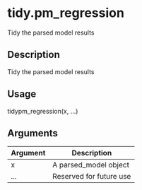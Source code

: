 # tidy.pm_regression


Tidy the parsed model results




## Description

Tidy the parsed model results





## Usage

tidypm_regression(x, ...)





## Arguments


Argument      |Description
------------- |----------------
x | A parsed_model object
... | Reserved for future use







